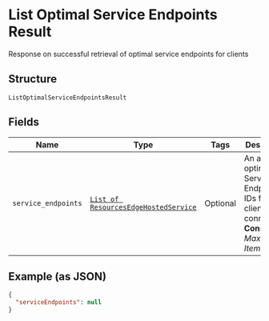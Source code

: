
# List Optimal Service Endpoints Result

Response on successful retrieval of optimal service endpoints for clients

## Structure

`ListOptimalServiceEndpointsResult`

## Fields

| Name | Type | Tags | Description |
|  --- | --- | --- | --- |
| `service_endpoints` | [`List of ResourcesEdgeHostedService`](../../doc/models/resources-edge-hosted-service.md) | Optional | An array of optimal Service Endpoint IDs for clients to connect to<br>**Constraints**: *Maximum Items*: `100` |

## Example (as JSON)

```json
{
  "serviceEndpoints": null
}
```

